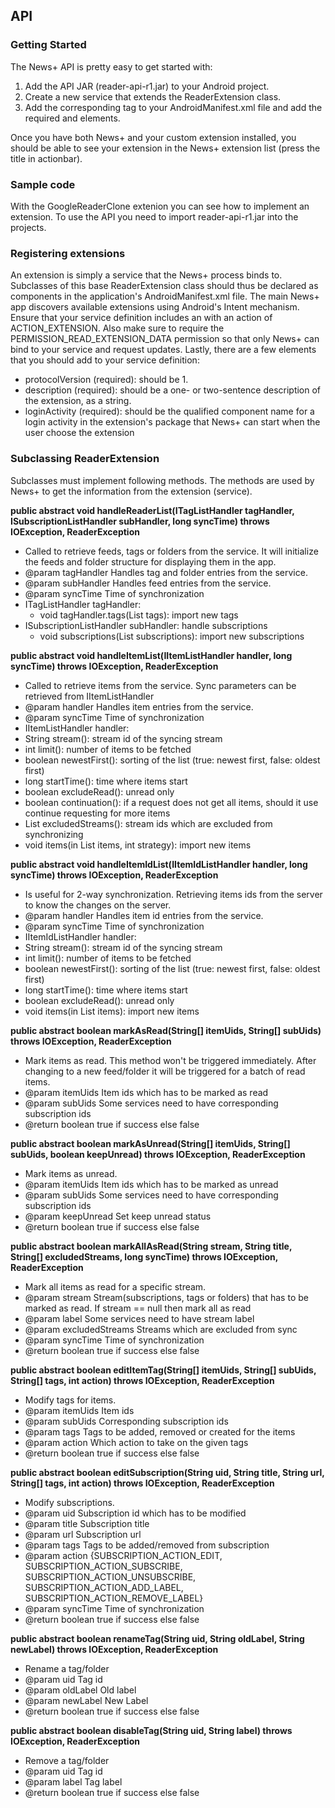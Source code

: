 API
---

### Getting Started
The News+ API is pretty easy to get started with:

1. Add the API JAR (reader-api-r1.jar) to your Android project.
2. Create a new service that extends the ReaderExtension class.
3. Add the corresponding <service> tag to your AndroidManifest.xml file and add the required <intent-filter> and <meta-data> elements.

Once you have both News+ and your custom extension installed, you should be able to see your extension in the News+ extension list (press the title in actionbar).

### Sample code
With the GoogleReaderClone extenion you can see how to implement an extension. To use the API you need to import reader-api-r1.jar into the projects.

### Registering extensions
An extension is simply a service that the News+ process binds to. Subclasses of this base ReaderExtension class should thus be declared as <service> components in the application's AndroidManifest.xml file.
The main News+ app discovers available extensions using Android's Intent mechanism. Ensure that your service definition includes an <intent-filter> with an action of ACTION_EXTENSION. Also make sure to require the PERMISSION_READ_EXTENSION_DATA permission so that only News+ can bind to your service and request updates. Lastly, there are a few <meta-data> elements that you should add to your service definition:

* protocolVersion (required): should be 1.
* description (required): should be a one- or two-sentence description of the extension, as a string.
* loginActivity (required): should be the qualified component name for a login activity in the extension's package that News+ can start when the user choose the extension

### Subclassing ReaderExtension
Subclasses must implement following methods. The methods are used by News+ to get the information from the extension (service). 

**public abstract void handleReaderList(ITagListHandler tagHandler, ISubscriptionListHandler subHandler, long syncTime) throws IOException, ReaderException**
* Called to retrieve feeds, tags or folders from the service. It will initialize the feeds and folder structure for displaying them in the app.
 * @param tagHandler 	Handles tag and folder entries from the service.
 * @param subHandler 	Handles feed entries from the service.
 * @param syncTime 		Time of synchronization
* ITagListHandler tagHandler: 
  * void tagHandler.tags(List<ITag> tags): import new tags
* ISubscriptionListHandler subHandler: handle subscriptions
  * void subscriptions(List<ISubscription> subscriptions): import new subscriptions

**public abstract void handleItemList(IItemListHandler handler, long syncTime) throws IOException, ReaderException**
* Called to retrieve items from the service. Sync parameters can be retrieved from IItemListHandler
 * @param handler 	Handles item entries from the service.
 * @param syncTime 	Time of synchronization
* IItemListHandler handler:
 * String stream(): stream id of the syncing stream
 * int limit(): number of items to be fetched
 * boolean newestFirst(): sorting of the list (true: newest first, false: oldest first)
 * long startTime(): time where items start
 * boolean excludeRead(): unread only
 * boolean continuation(): if a request does not get all items, should it use continue requesting for more items
 * List<String> excludedStreams(): stream ids which are excluded from synchronizing
 * void items(in List<IItem> items, int strategy): import new items

**public abstract void handleItemIdList(IItemIdListHandler handler, long syncTime) throws IOException, ReaderException**
* Is useful for 2-way synchronization. Retrieving items ids from the server to know the changes on the server.
 * @param handler 	Handles item id entries from the service.
 * @param syncTime 		Time of synchronization
* IItemIdListHandler handler: 
 * String stream(): stream id of the syncing stream
 * int limit(): number of items to be fetched
 * boolean newestFirst(): sorting of the list (true: newest first, false: oldest first)
 * long startTime(): time where items start
 * boolean excludeRead(): unread only
 * void items(in List<IItem> items): import new items

**public abstract boolean markAsRead(String[] itemUids, String[] subUids) throws IOException, ReaderException**
* Mark items as read. This method won't be triggered immediately. After changing to a new feed/folder it will be triggered for a batch of read items.
 * @param itemUids 	Item ids which has to be marked as read
 * @param subUids 	Some services need to have corresponding subscription ids
 * @return boolean 	true if success else false

**public abstract boolean markAsUnread(String[] itemUids, String[] subUids, boolean keepUnread) throws IOException, ReaderException**
* Mark items as unread.
 * @param itemUids 		Item ids which has to be marked as unread
 * @param subUids 		Some services need to have corresponding subscription ids
 * @param keepUnread 	Set keep unread status
 * @return boolean 	true if success else false

**public abstract boolean markAllAsRead(String stream, String title, String[] excludedStreams, long syncTime) throws IOException, ReaderException**
* Mark all items as read for a specific stream.
 * @param stream 		Stream(subscriptions, tags or folders) that has to be marked as read. If stream == null then mark all as read
 * @param label 		Some services need to have stream label
 * @param excludedStreams Streams which are excluded from sync
 * @param syncTime 		Time of synchronization
 * @return boolean 	true if success else false

**public abstract boolean editItemTag(String[] itemUids, String[] subUids, String[] tags, int action) throws IOException, ReaderException**
* Modify tags for items.
 * @param itemUids 		Item ids
 * @param subUids 		Corresponding subscription ids
 * @param tags 		  Tags to be added, removed or created for the items
 * @param action  Which action to take on the given tags
 * @return boolean 	true if success else false

**public abstract boolean editSubscription(String uid, String title, String url, String[] tags, int action) throws IOException, ReaderException**
* Modify subscriptions.
 * @param uid 			Subscription id which has to be modified
 * @param title 		Subscription title
 * @param url 			Subscription url
 * @param tags 			Tags to be added/removed from subscription
 * @param action 		{SUBSCRIPTION_ACTION_EDIT, SUBSCRIPTION_ACTION_SUBSCRIBE, SUBSCRIPTION_ACTION_UNSUBSCRIBE, SUBSCRIPTION_ACTION_ADD_LABEL, SUBSCRIPTION_ACTION_REMOVE_LABEL}
 * @param syncTime 		Time of synchronization
 * @return boolean 	true if success else false

**public abstract boolean renameTag(String uid, String oldLabel, String newLabel) throws IOException, ReaderException**
* Rename a tag/folder
 * @param uid 			Tag id
 * @param oldLabel 		Old label
 * @param newLabel 		New Label
 * @return boolean 	true if success else false

**public abstract boolean disableTag(String uid, String label) throws IOException, ReaderException**
* Remove a tag/folder
 * @param uid 			Tag id
 * @param label 		Tag label
 * @return boolean 	true if success else false
